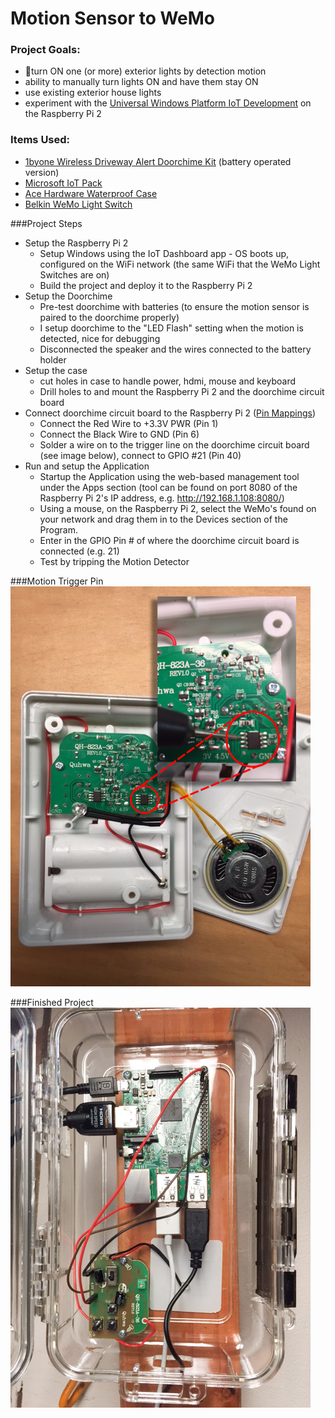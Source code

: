 # Motion Sensor to WeMo

### Project Goals:
* turn ON one (or more) exterior lights by detection motion
* ability to manually turn lights ON and have them stay ON
* use existing exterior house lights
* experiment with the [Universal Windows Platform IoT Development][windows_iot] on the Raspberry Pi 2

### Items Used:
* [1byone Wireless Driveway Alert Doorchime Kit][amazon_1byone_battery_doorchime] (battery operated version)
* [Microsoft IoT Pack][adafruit_msiotpack]
* [Ace Hardware Waterproof Case][ace_hardware_waterproof_case]
* [Belkin WeMo Light Switch][belkin_wemo_lightswitch]

###Project Steps
* Setup the Raspberry Pi 2
    * Setup Windows using the IoT Dashboard app - OS boots up, configured on the WiFi network (the same WiFi that the WeMo Light Switches are on)
    * Build the project and deploy it to the Raspberry Pi 2
* Setup the Doorchime
    * Pre-test doorchime with batteries (to ensure the motion sensor is paired to the doorchime properly)
    * I setup doorchime to the "LED Flash" setting when the motion is detected, nice for debugging
    * Disconnected the speaker and the wires connected to the battery holder
* Setup the case
    * cut holes in case to handle power, hdmi, mouse and keyboard
    * Drill holes to and mount the Raspberry Pi 2 and the doorchime circuit board
* Connect doorchime circuit board to the Raspberry Pi 2 ([Pin Mappings][windows_iot_rpi2pinout])
    * Connect the Red Wire to +3.3V PWR (Pin 1)
    * Connect the Black Wire to GND (Pin 6)
    * Solder a wire on to the trigger line on the doorchime circuit board (see image below), connect to GPIO #21 (Pin 40)
* Run and setup the Application
    * Startup the Application using the web-based management tool under the Apps section (tool can be found on port 8080 of the Raspberry Pi 2's IP address, e.g. http://192.168.1.108:8080/)
    * Using a mouse, on the Raspberry Pi 2, select the WeMo's found on your network and drag them in to the Devices section of the Program.
    * Enter in the GPIO Pin # of where the doorchime circuit board is connected (e.g. 21)
    * Test by tripping the Motion Detector

###Motion Trigger Pin
![alt text](images/motion_trigger_pin.jpg)

###Finished Project
![alt text](images/finished.jpg "Finished Project")


  [adafruit_msiotpack]: https://www.adafruit.com/windows10iotpi2  "Microsoft IoT Pack for Raspberry Pi 2"
  [amazon_1byone_battery_doorchime]: http://amzn.com/B00RCSU23S "1byone Wireless Driveway Alert - Infrared Motion Sensor Doorbell - One Receiver and one Sensor"
[windows_iot]: https://dev.windows.com/en-us/iot "Windows 10 IoT"
[ace_hardware_waterproof_case]: http://www.acehardware.com/product/index.jsp?productId=67569476 "Ace Hardware Waterproof Case"
[windows_iot_rpi2pinout]: http://ms-iot.github.io/content/en-US/win10/samples/PinMappingsRPi2.htm "Raspberry Pi 2 Pin Mappings"
[belkin_wemo_lightswitch]: http://www.belkin.com/us/p/P-F7C030/ "Belkin WeMo Light Switch"
